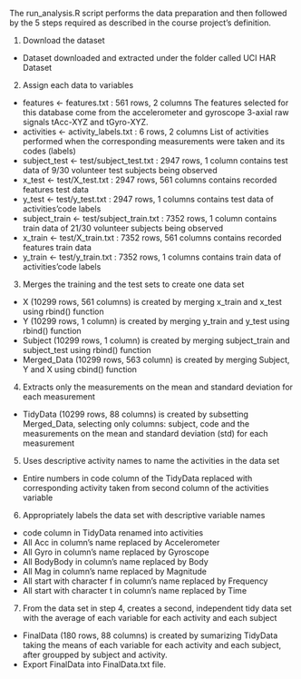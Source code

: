 The run_analysis.R script performs the data preparation and then followed by the 5 steps required as described in the course project’s definition.

1. Download the dataset
- Dataset downloaded and extracted under the folder called UCI HAR Dataset

2. Assign each data to variables
- features <- features.txt : 561 rows, 2 columns 
The features selected for this database come from the accelerometer and gyroscope 3-axial raw signals tAcc-XYZ and tGyro-XYZ.
- activities <- activity_labels.txt : 6 rows, 2 columns 
List of activities performed when the corresponding measurements were taken and its codes (labels)
- subject_test <- test/subject_test.txt : 2947 rows, 1 column 
contains test data of 9/30 volunteer test subjects being observed
- x_test <- test/X_test.txt : 2947 rows, 561 columns 
contains recorded features test data
- y_test <- test/y_test.txt : 2947 rows, 1 columns 
contains test data of activities’code labels
- subject_train <- test/subject_train.txt : 7352 rows, 1 column 
contains train data of 21/30 volunteer subjects being observed
- x_train <- test/X_train.txt : 7352 rows, 561 columns 
contains recorded features train data
- y_train <- test/y_train.txt : 7352 rows, 1 columns 
contains train data of activities’code labels

3. Merges the training and the test sets to create one data set
- X (10299 rows, 561 columns) is created by merging x_train and x_test using rbind() function
- Y (10299 rows, 1 column) is created by merging y_train and y_test using rbind() function
- Subject (10299 rows, 1 column) is created by merging subject_train and subject_test using rbind() function
- Merged_Data (10299 rows, 563 column) is created by merging Subject, Y and X using cbind() function

4. Extracts only the measurements on the mean and standard deviation for each measurement
- TidyData (10299 rows, 88 columns) is created by subsetting Merged_Data, selecting only columns: subject, code and the measurements on the mean and standard deviation (std) for each measurement

5. Uses descriptive activity names to name the activities in the data set
- Entire numbers in code column of the TidyData replaced with corresponding activity taken from second column of the  activities variable

6. Appropriately labels the data set with descriptive variable names
- code column in TidyData renamed into activities
- All Acc in column’s name replaced by Accelerometer
- All Gyro in column’s name replaced by Gyroscope
- All BodyBody in column’s name replaced by Body
- All Mag in column’s name replaced by Magnitude
- All start with character f in column’s name replaced by Frequency
- All start with character t in column’s name replaced by Time

7. From the data set in step 4, creates a second, independent tidy data set with the average of each variable for each activity and each subject
- FinalData (180 rows, 88 columns) is created by sumarizing TidyData taking the means of each variable for each activity and each subject, after groupped by subject and activity.
- Export FinalData into FinalData.txt file.